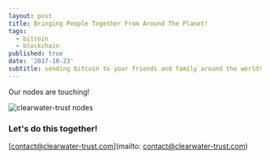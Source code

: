```yaml
---
layout: post
title: Bringing People Together From Around The Planet!
tags:
  - bitcoin
  - blockchain
published: true
date: '2017-10-23'
subtitle: sending bitcoin to your friends and family around the world!
---
```

Our nodes are touching!

![clearwater-trust nodes]({{site.baseurl}}/img/bitcoin-nodes.gif)

### Let's do this together!

[contact@clearwater-trust.com](mailto: contact@clearwater-trust.com)
